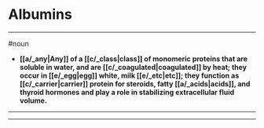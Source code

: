 # Albumins
---
#noun
- **[[a/_any|Any]] of a [[c/_class|class]] of monomeric proteins that are soluble in water, and are [[c/_coagulated|coagulated]] by heat; they occur in [[e/_egg|egg]] white, milk [[e/_etc|etc]]; they function as [[c/_carrier|carrier]] protein for steroids, fatty [[a/_acids|acids]], and thyroid hormones and play a role in stabilizing extracellular fluid volume.**
---
---
